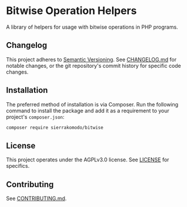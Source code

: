# Bitwise Operation Helpers

A library of helpers for usage with bitwise operations in PHP programs.

## Changelog

This project adheres to [Semantic Versioning](https://semver.org/spec/v2.0.0.html). See [CHANGELOG.md](CHANGELOG.md) for notable changes, or the git repository's commit history for specific code changes.

## Installation

The preferred method of installation is via Composer. Run the following command to install the package and add it as a requirement to your project's `composer.json`:

```sh
composer require sierrakomodo/bitwise
```

## License

This project operates under the AGPLv3.0 license. See [LICENSE](LICENSE) for specifics.

## Contributing

See [CONTRIBUTING.md](CONTRIBUTING.md).

